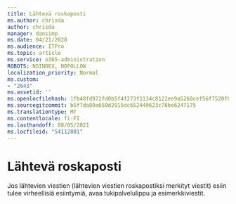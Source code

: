 ```yaml
---
title: Lähtevä roskaposti
ms.author: chrisda
author: chrisda
manager: dansimp
ms.date: 04/21/2020
ms.audience: ITPro
ms.topic: article
ms.service: o365-administration
ROBOTS: NOINDEX, NOFOLLOW
localization_priority: Normal
ms.custom:
- "2643"
ms.assetid: ''
ms.openlocfilehash: 1fb48fd972fd0b5f4f273f1134c8122ee9a5260cef56f7520f0da066cb230012
ms.sourcegitcommit: b5f7da89a650d2915dc652449623c78be6247175
ms.translationtype: MT
ms.contentlocale: fi-FI
ms.lasthandoff: 08/05/2021
ms.locfileid: "54112801"
---
```

# <a name="outbound-spam"></a>Lähtevä roskaposti

Jos lähtevien viestien (lähtevien viestien roskapostiksi merkityt viestit) esiin tulee virheellisiä esiintymiä, avaa tukipalvelulippu ja esimerkkiviestit.
